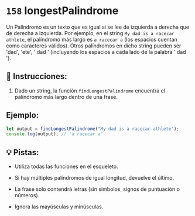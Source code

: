# `158` longestPalindrome

Un Palíndromo es un texto que es igual si se lee de izquierda a derecha que de derecha a izquierda. Por ejemplo, en el string `My dad is a racecar athlete`, el palíndromo más largo es `a racecar a` (los espacios cuentan como caracteres válidos). Otros palíndromos en dicho string pueden ser 'dad', 'ete', ' dad ' (incluyendo los espacios a cada lado de la palabra ' dad ').

## 📝 Instrucciones:

1. Dado un string, la función `findLongestPalindrome` encuentra el palíndromo más largo dentro de una frase.

## Ejemplo:

```javascript
let output = findLongestPalindrome("My dad is a racecar athlete");
console.log(output); // "a racecar a"
```

## 💡 Pistas:

+ Utiliza todas las funciones en el esqueleto.

+ Si hay múltiples palíndromos de igual longitud, devuelve el último.

+ La frase solo contendrá letras (sin símbolos, signos de puntuación o números).

+ Ignora las mayúsculas y minúsculas.
